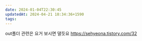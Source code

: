 ```yaml
---
date: 2024-01-04T22:30:45
updatedAt: 2024-04-21 18:34:36+1590
tags: 
---
```

out폴더 관련은 요거 보시면 댈듯요 https://sehyeona.tistory.com/32